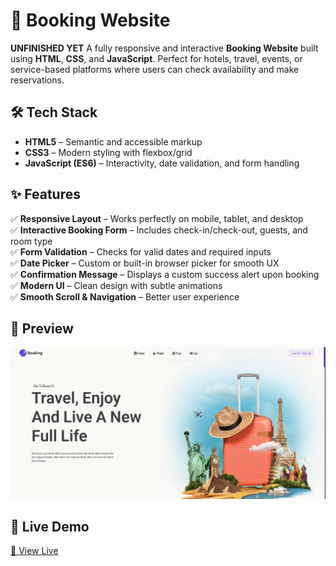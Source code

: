 # 🏨 Booking Website
**UNFINISHED YET**
A fully responsive and interactive **Booking Website** built using **HTML**, **CSS**, and **JavaScript**. Perfect for hotels, travel, events, or service-based platforms where users can check availability and make reservations.

## 🛠️ Tech Stack

- **HTML5** – Semantic and accessible markup  
- **CSS3** – Modern styling with flexbox/grid  
- **JavaScript (ES6)** – Interactivity, date validation, and form handling  

## ✨ Features

✅ **Responsive Layout** – Works perfectly on mobile, tablet, and desktop  
✅ **Interactive Booking Form** – Includes check-in/check-out, guests, and room type  
✅ **Form Validation** – Checks for valid dates and required inputs  
✅ **Date Picker** – Custom or built-in browser picker for smooth UX  
✅ **Confirmation Message** – Displays a custom success alert upon booking  
✅ **Modern UI** – Clean design with subtle animations  
✅ **Smooth Scroll & Navigation** – Better user experience  

## 📸 Preview

![Booking Website Screenshot](images/preview.png)

## 🚀 Live Demo

[🔗 View Live](https://ahmedragab15.github.io/Booking-Website/)
